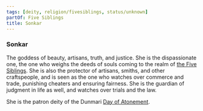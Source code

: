 ```yaml
---
tags: [deity, religion/fivesiblings, status/unknown]
partOf: Five Siblings
title: Sonkar
---
```



### Sonkar

The goddess of beauty, artisans, truth, and justice. She is the dispassionate one, the one who weighs the deeds of souls coming to the realm of [the Five Siblings](<../../../religions/five-siblings/five-siblings.md>). She is also the protector of artisans, smiths, and other craftspeople, and is seen as the one who watches over commerce and trade, punishing cheaters and ensuring fairness. She is the guardian of judgment in life as well, and watches over trials and the law.

She is the patron deity of the Dunmari [Day of Atonement](<../../../../time/holidays-and-festivals/dunmari-festivals/day-of-atonement.md>).


